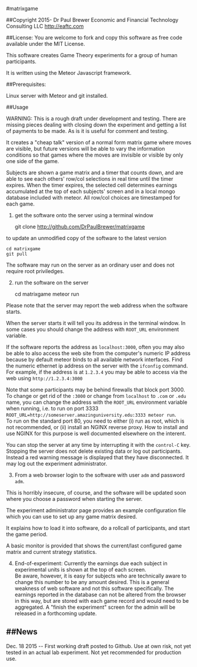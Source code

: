 #matrixgame 

##Copyright 2015- Dr Paul Brewer Economic and Financial Technology Consulting LLC http://eaftc.com

##License: You are welcome to fork and copy this software as free code available under the MIT License.

This software creates Game Theory experiments for a group of human participants.  

It is written using the Meteor Javascript framework.

##Prerequisites:

Linux server with Meteor and git installed.

##Usage

WARNING: This is a rough draft under development and testing. There are missing pieces dealing with closing down the experiment and getting a list
of payments to be made.  As is it is useful for comment and testing.

It creates a "cheap talk" version of a normal form matrix game where moves are visible, but future versions will be able to vary the information conditions
so that games where the moves are invisible or visible by only one side of the game. 

Subjects are shown a game matrix and a timer that counts down, and are able to see each others' row/col selections in real time until
the timer expires. When the timer expires, the selected cell determines earnings accumulated at the top of each subjects' screen
and in a local mongo database included with meteor. All row/col choices are timestamped for each game.  

1. get the software onto the server using a terminal window

    git clone http://github.com/DrPaulBrewer/matrixgame

to update an unmodified copy of the software to the latest version

    cd matrixgame 
    git pull 

The software may run on the server as an ordinary user and does not require root priviledges.

2. run the software on the server

    cd matrixgame
    meteor run 

Please note that the server may report the web address when the software starts.  

When the server starts it will tell you its address in the terminal window.  In some cases you should change the address with 
`ROOT_URL` environment variable.  

If the software reports the address as `localhost:3000`, often you may also be able to also access the web site from the computer's
numeric IP address because by default meteor binds to all available network interfaces.  Find the numeric ethernet ip address on the server with the `ifconfig` command.  
For example, if the address is at `1.2.3.4` you may be able to access via the web using `http://1.2.3.4:3000`  

Note that some participants may be behind firewalls that block port 3000. To change or get rid of the `:3000` or change from `localhost` to `.com` or `.edu` name, 
you can change the address with the `ROOT_URL` environment variable when running, i.e. to run on port 3333 `ROOT_URL=http://someserver.amazinguniversity.edu:3333 meteor run`.  
To run on the standard port 80, you need to either (i) run as root, which is not recommended, or (ii) install an NGINX reverse proxy.  How to install and use NGINX for this purpose
is well documented elsewhere on the interent.  

You can stop the server at any time by interrupting it with the `control-C` key.  Stopping the server does not
delete existing data or log out participants.  Instead a red warning message is displayed that they have disconnected.
It may log out the experiment administrator.

3. From a web browser login to the software with user `adm` and password `adm`.

This is horribly insecure, of course, and the software will be updated soon where you choose a password when starting the server.

The experiment administrator page provides an example configuration file which you can use to set up any game matrix desired.

It explains how to load it into software, do a rollcall of participants, and start the game period. 

A basic monitor is provided that shows the current/last configured game matrix and current strategy statistics. 

4. End-of-experiment: Currently the earnings due each subject in experimental units is shown at the top of each screen.  
Be aware, however, it is easy for subjects who are technically aware to change this number to be any amount desired.  This is a general
weakness of web software and not this software specifically.  The earnings reported in the database can not be altered from the browser
in this way, but are stored with each game record and would need to be aggregated.  A "finish the experiment" screen for the admin
will be released in a forthcoming update.


##News
-----
Dec. 18 2015 -- First working draft posted to Github. Use at own risk, not yet tested in an actual lab experiment. Not yet recommended for production use.